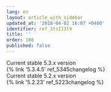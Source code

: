 ```yaml
---
lang: en
layout: article_with_sidebar
updated_at: '2018-04-02 16:07 +0400'
identifier: ref_3tsI13l9
title: ''
order: 100
published: false
---
```

<div class="ui vertical padded center aligned basic segment">
    <div class="ui statistics">
      <div class="statistic">
        <div class="label">Current stable 5.3.x version</div>
        <div class="value" markdown="span">{% link '5.3.4.5' ref_5345changelog %}</div>
      </div>
      <div class="statistic">
        <div class="label">Current stable 5.2.x version</div>
        <div class="value" markdown="span">{% link '5.2.23' ref_5223changelog %}</div>
      </div>
    </div>
</div>
